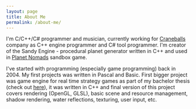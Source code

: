 ```yaml
---
layout: page
title: About Me
permalink: /about-me/
---
```


I'm C/C++/C# programmer and musician, currently working for [Craneballs](https://www.craneballs.com)
company as C++ engine programmer and C# tool programmer. I'm creator of the Sandy Engine - procedural planet
generator written in C++ and used in [Planet Nomads](https://www.planet-nomads.com) sandbox game.
 
I've started with programming (especially game programming) back in 2004. My first projects
was written in Pascal and Basic. First bigger project was game engine for real time strategy games
as part of my bachelor thesis (check out [here](https://youtu.be/JnqfQBYx5SA)), it was written in C++
and final version of this project covers rendering (OpenGL, GLSL), basic scene and resource management, shadow rendering,
water reflections, texturing, user input, etc.
